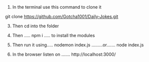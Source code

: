 1.	In the terminal use this command to clone it
   
git clone https://github.com/Gotcha1001/Daily-Jokes.git

3.	Then cd into the folder
   
5.	Then ..... npm i ..... to install the modules
   
7.	Then run it using..... nodemon index.js .........or....... node index.js
   
9.	In the browser listen on ....... http://localhost:3000/
